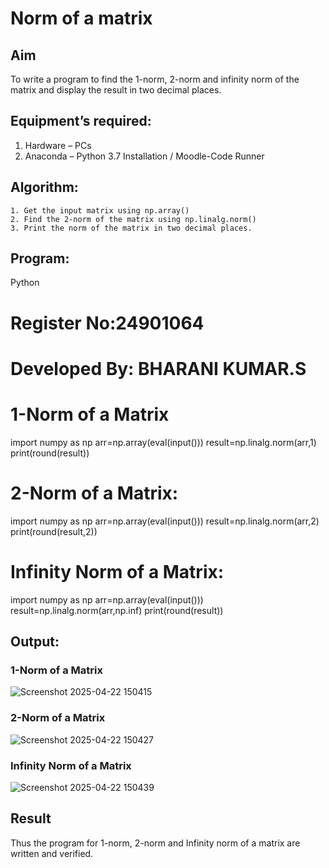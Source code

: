 # Norm of a matrix
## Aim
To write a program to find the 1-norm, 2-norm and infinity norm of the matrix and display the result in two decimal places.
## Equipment’s required:
1.	Hardware – PCs
2.	Anaconda – Python 3.7 Installation / Moodle-Code Runner
## Algorithm:
	1. Get the input matrix using np.array()   
    2. Find the 2-norm of the matrix using np.linalg.norm()
	3. Print the norm of the matrix in two decimal places.
## Program:
Python
# Register No:24901064
# Developed By: BHARANI KUMAR.S
# 1-Norm of a Matrix
import numpy as np
arr=np.array(eval(input()))
result=np.linalg.norm(arr,1)
print(round(result))


# 2-Norm of a Matrix:
import numpy as np
arr=np.array(eval(input()))
result=np.linalg.norm(arr,2)
print(round(result,2))


# Infinity Norm of a Matrix:
import numpy as np
arr=np.array(eval(input()))
result=np.linalg.norm(arr,np.inf)
print(round(result))





## Output:
### 1-Norm of a Matrix
![Screenshot 2025-04-22 150415](https://github.com/user-attachments/assets/7d90619e-5603-4c74-b4f3-b6c4f76a5129)


### 2-Norm of a Matrix
![Screenshot 2025-04-22 150427](https://github.com/user-attachments/assets/b2b9a37f-911c-4ace-a6b1-29b7d51d0438)

### Infinity Norm of a Matrix
![Screenshot 2025-04-22 150439](https://github.com/user-attachments/assets/049780aa-ceb6-4111-8554-fab6e0df8fa4)

## Result
Thus the program for 1-norm, 2-norm and Infinity norm of a matrix are written and verified.
